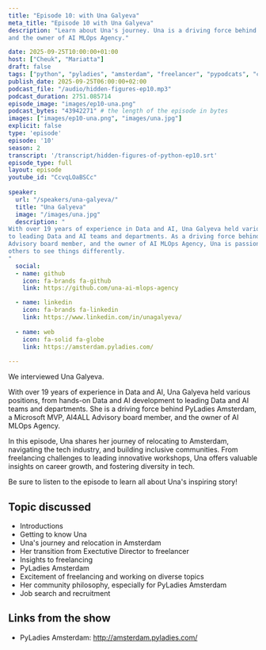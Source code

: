 ```yaml
---
title: "Episode 10: with Una Galyeva"
meta_title: "Episode 10 with Una Galyeva"
description: "Learn about Una's journey. Una is a driving force behind PyLadies Amsterdam, a Microsoft MVP, AI4ALL Advisory board member,
and the owner of AI MLOps Agency."

date: 2025-09-25T10:00:00+01:00
host: ["Cheuk", "Mariatta"]
draft: false
tags: ["python", "pyladies", "amsterdam", "freelancer", "pypodcats", "community member"]
publish_date: 2025-09-25T06:00:00+02:00
podcast_file: "/audio/hidden-figures-ep10.mp3"
podcast_duration: 2751.085714
episode_image: "images/ep10-una.png"
podcast_bytes: "43942271" # the length of the episode in bytes
images: ["images/ep10-una.png", "images/una.jpg"]
explicit: false 
type: 'episode'
episode: '10'
season: 2
transcript: '/transcript/hidden-figures-of-python-ep10.srt'
episode_type: full
layout: episode
youtube_id: "CcvqLOaBSCc"
  
speaker:
  url: "/speakers/una-galyeva/"
  title: "Una Galyeva"
  image: "/images/una.jpg"
  description: "
With over 19 years of experience in Data and AI, Una Galyeva held various positions, from hands-on Data and AI development
to leading Data and AI teams and departments. As a driving force behind PyLadies Amsterdam, a Microsoft MVP, AI4ALL
Advisory board member, and the owner of AI MLOps Agency, Una is passionate about challenging perspectives and inspiring
others to see things differently.
"
  social:
  - name: github
    icon: fa-brands fa-github
    link: https://github.com/una-ai-mlops-agency

  - name: linkedin
    icon: fa-brands fa-linkedin
    link: https://www.linkedin.com/in/unagalyeva/
    
  - name: web
    icon: fa-solid fa-globe
    link: https://amsterdam.pyladies.com/
    
---
```


We interviewed Una Galyeva.

With over 19 years of experience in Data and AI, Una Galyeva held various positions, from hands-on Data and AI development
to leading Data and AI teams and departments. She is a driving force behind PyLadies Amsterdam, a Microsoft MVP, AI4ALL
Advisory board member, and the owner of AI MLOps Agency.

In this episode, Una shares her journey of relocating to Amsterdam, navigating the tech industry, and building inclusive
communities. From freelancing challenges to leading innovative workshops, Una offers valuable insights on career growth,
and fostering diversity in tech. 

Be sure to listen to the episode to learn all about Una's inspiring story!

## Topic discussed

- Introductions
- Getting to know Una
- Una's journey and relocation in Amsterdam
- Her transition from Exectutive Director to freelancer 
- Insights to freelancing 
- PyLadies Amsterdam 
- Excitement of freelancing and working on diverse topics
- Her community philosophy, especially for PyLadies Amsterdam 
- Job search and recruitment 


## Links from the show

- PyLadies Amsterdam: http://amsterdam.pyladies.com/
